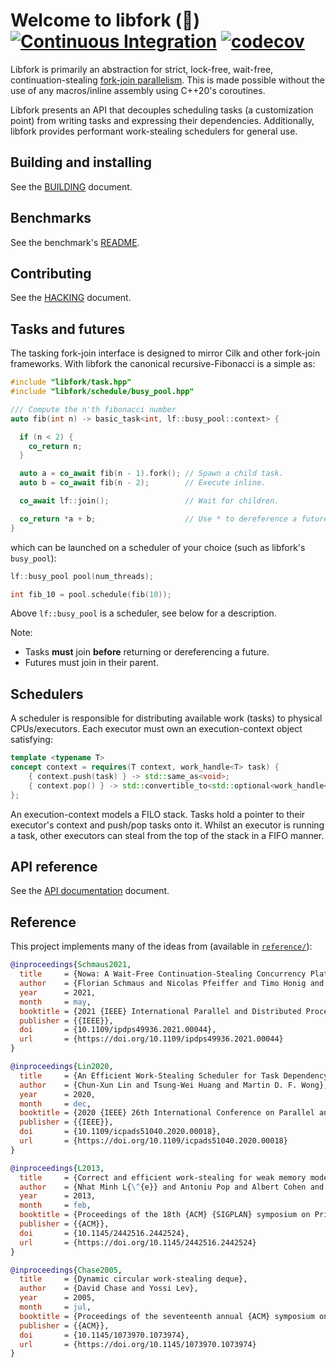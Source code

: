 


# Welcome to libfork (🍴) [![Continuous Integration](https://github.com/ConorWilliams/libfork/actions/workflows/ci.yml/badge.svg)](https://github.com/ConorWilliams/libfork/actions/workflows/ci.yml) [![codecov](https://codecov.io/gh/ConorWilliams/libfork/branch/main/graph/badge.svg?token=89MTSXI85F)](https://codecov.io/gh/ConorWilliams/libfork)

Libfork is primarily an abstraction for strict, lock-free, wait-free, continuation-stealing [fork-join parallelism](https://en.wikipedia.org/wiki/Fork%E2%80%93join_model). This is made possible without the use of any macros/inline assembly using C++20's coroutines. 

Libfork presents an API that decouples scheduling tasks (a customization point) from writing tasks and expressing their dependencies. Additionally, libfork provides performant work-stealing schedulers for general use.


## Building and installing

See the [BUILDING](BUILDING.md) document.

## Benchmarks

See the benchmark's [README](benchmark/README.md).

## Contributing

See the [HACKING](HACKING.md) document.

## Tasks and futures

The tasking fork-join interface is designed to mirror Cilk and other fork-join frameworks. With libfork the canonical recursive-Fibonacci is a simple as:

```c++
#include "libfork/task.hpp"
#include "libfork/schedule/busy_pool.hpp"

/// Compute the n'th fibonacci number
auto fib(int n) -> basic_task<int, lf::busy_pool::context> { 

  if (n < 2) {
    co_return n;
  }

  auto a = co_await fib(n - 1).fork(); // Spawn a child task.
  auto b = co_await fib(n - 2);        // Execute inline.

  co_await lf::join();                 // Wait for children.

  co_return *a + b;                    // Use * to dereference a future.
}
```
which can be launched on a scheduler of your choice (such as libfork's ``busy_pool``):
```c++
lf::busy_pool pool(num_threads);

int fib_10 = pool.schedule(fib(10));
```
Above ``lf::busy_pool`` is a scheduler, see below for a description.

Note:
- Tasks **must** join **before** returning or dereferencing a future.
- Futures must join in their parent.

## Schedulers

A scheduler is responsible for distributing available work (tasks) to physical CPUs/executors. Each executor must own an execution-context object satisfying:
```c++
template <typename T>
concept context = requires(T context, work_handle<T> task) {
    { context.push(task) } -> std::same_as<void>;
    { context.pop() } -> std::convertible_to<std::optional<work_handle<T>>>;
};
```
An execution-context models a FILO stack. Tasks hold a pointer to their executor's context and push/pop tasks onto it. Whilst an executor is running a task, other executors can steal from the top of the stack in a FIFO manner. 

## API reference

See the [API documentation](https://conorwilliams.github.io/libfork/) document.

## Reference

This project implements many of the ideas from (available in [`reference/`](reference)):

```bibtex
@inproceedings{Schmaus2021,
  title     = {Nowa: A Wait-Free Continuation-Stealing Concurrency Platform},
  author    = {Florian Schmaus and Nicolas Pfeiffer and Timo Honig and Jorg Nolte and Wolfgang Schroder-Preikschat},
  year      = 2021,
  month     = may,
  booktitle = {2021 {IEEE} International Parallel and Distributed Processing Symposium ({IPDPS})},
  publisher = {{IEEE}},
  doi       = {10.1109/ipdps49936.2021.00044},
  url       = {https://doi.org/10.1109/ipdps49936.2021.00044}
}
```

```bibtex
@inproceedings{Lin2020,
  title     = {An Efficient Work-Stealing Scheduler for Task Dependency Graph},
  author    = {Chun-Xun Lin and Tsung-Wei Huang and Martin D. F. Wong},
  year      = 2020,
  month     = dec,
  booktitle = {2020 {IEEE} 26th International Conference on Parallel and Distributed Systems ({ICPADS})},
  publisher = {{IEEE}},
  doi       = {10.1109/icpads51040.2020.00018},
  url       = {https://doi.org/10.1109/icpads51040.2020.00018}
}
```

```bibtex
@inproceedings{L2013,
  title     = {Correct and efficient work-stealing for weak memory models},
  author    = {Nhat Minh L{\^{e}} and Antoniu Pop and Albert Cohen and Francesco Zappa Nardelli},
  year      = 2013,
  month     = feb,
  booktitle = {Proceedings of the 18th {ACM} {SIGPLAN} symposium on Principles and practice of parallel programming},
  publisher = {{ACM}},
  doi       = {10.1145/2442516.2442524},
  url       = {https://doi.org/10.1145/2442516.2442524}
}
```

```bibtex
@inproceedings{Chase2005,
  title     = {Dynamic circular work-stealing deque},
  author    = {David Chase and Yossi Lev},
  year      = 2005,
  month     = jul,
  booktitle = {Proceedings of the seventeenth annual {ACM} symposium on Parallelism in algorithms and architectures},
  publisher = {{ACM}},
  doi       = {10.1145/1073970.1073974},
  url       = {https://doi.org/10.1145/1073970.1073974}
}
```

